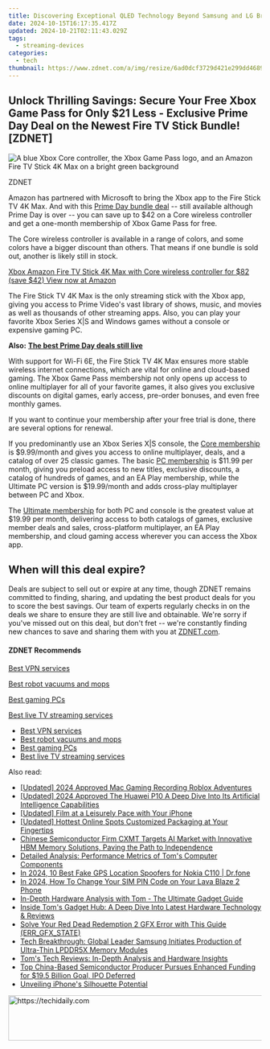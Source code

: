 ```yaml
---
title: Discovering Exceptional QLED Technology Beyond Samsung and LG Brands - Expert Insights
date: 2024-10-15T16:17:35.417Z
updated: 2024-10-21T02:11:43.029Z
tags:
  - streaming-devices
categories:
  - tech
thumbnail: https://www.zdnet.com/a/img/resize/6ad0dcf3729d421e299dd4689d354b4937a985f6/2024/01/10/8ed0b535-ae83-4ea6-b22d-a0c09c62feeb/dsc01329-2.jpg?width=278&height=156&fit=crop&auto=webp
---
```


## Unlock Thrilling Savings: Secure Your Free Xbox Game Pass for Only $21 Less - Exclusive Prime Day Deal on the Newest Fire TV Stick Bundle![ZDNET]

![A blue Xbox Core controller, the Xbox Game Pass logo, and an Amazon Fire TV Stick 4K Max on a bright green background](https://www.zdnet.com/a/img/resize/f6d91e3be39b0f56e005bed930f704f6e1ad4cb8/2024/07/17/c4d6416e-ff25-4a01-96e1-4c4a1bd62e34/fire-tv-stick-bundle.jpg?auto=webp&width=1280)

ZDNET

Amazon has partnered with Microsoft to bring the Xbox app to the Fire Stick TV 4K Max. And with this [Prime Day bundle deal](https://buy.geni.us/Proxy.ashx?TSID=368250&GR%5FURL=https%3A%2F%2Fwww.amazon.com%2FAmazon-Stick-Wireless-Controller-Bundle-Members%2Fdp%2FB0D89GSZ7N%3Fth%3D1%26tag%3Dzd-buy-button-20%26ascsubtag%3D%5F%5FCOM%5FCLICK%5FID%5F%5F%7Ccc4df19b-3f4b-4fcb-b007-367f321b4f0f%7Cdtp&dtb=1) \-- still available although Prime Day is over -- you can save up to $42 on a Core wireless controller and get a one-month membership of Xbox Game Pass for free. 

The Core wireless controller is available in a range of colors, and some colors have a bigger discount than others. That means if one bundle is sold out, another is likely still in stock.

[Xbox Amazon Fire TV Stick 4K Max with Core wireless controller for $82 (save $42) View now at Amazon](https://buy.geni.us/Proxy.ashx?TSID=368250&GR%5FURL=https%3A%2F%2Fwww.amazon.com%2FAmazon-Stick-Wireless-Controller-Bundle-Members%2Fdp%2FB0D89GSZ7N%3Fth%3D1%26tag%3Dzd-buy-button-20%26ascsubtag%3D%5F%5FCOM%5FCLICK%5FID%5F%5F%7Ccc4df19b-3f4b-4fcb-b007-367f321b4f0f%7Cdtp&dtb=1)

The Fire Stick TV 4K Max is the only streaming stick with the Xbox app, giving you access to Prime Video's vast library of shows, music, and movies as well as thousands of other streaming apps. Also, you can play your favorite Xbox Series X|S and Windows games without a console or expensive gaming PC. 

**Also:** [**The best Prime Day deals still live**](https://www.zdnet.com/article/best-amazon-prime-day-deals-live-2024-07-17/)

With support for Wi-Fi 6E, the Fire Stick TV 4K Max ensures more stable wireless internet connections, which are vital for online and cloud-based gaming. The Xbox Game Pass membership not only opens up access to online multiplayer for all of your favorite games, it also gives you exclusive discounts on digital games, early access, pre-order bonuses, and even free monthly games.

If you want to continue your membership after your free trial is done, there are several options for renewal. 

If you predominantly use an Xbox Series X|S console, the [Core membership](https://www.xbox.com/en-US/xbox-game-pass#join) is $9.99/month and gives you access to online multiplayer, deals, and a catalog of over 25 classic games. The basic [PC membership](https://www.xbox.com/en-US/xbox-game-pass#join) is $11.99 per month, giving you preload access to new titles, exclusive discounts, a catalog of hundreds of games, and an EA Play membership, while the Ultimate PC version is $19.99/month and adds cross-play multiplayer between PC and Xbox.

The [Ultimate membership](https://www.xbox.com/en-US/xbox-game-pass#join) for both PC and console is the greatest value at $19.99 per month, delivering access to both catalogs of games, exclusive member deals and sales, cross-platform multiplayer, an EA Play membership, and cloud gaming access wherever you can access the Xbox app.

## When will this deal expire?

Deals are subject to sell out or expire at any time, though ZDNET remains committed to finding, sharing, and updating the best product deals for you to score the best savings. Our team of experts regularly checks in on the deals we share to ensure they are still live and obtainable. We're sorry if you've missed out on this deal, but don't fret -- we're constantly finding new chances to save and sharing them with you at [ZDNET.com](https://www.zdnet.com/). 

#### **ZDNET** Recommends

[Best VPN services](https://www.zdnet.com/article/best-vpn/ "Best VPN services")

[Best robot vacuums and mops](https://www.zdnet.com/article/best-robot-vacuum-mop/ "Best robot vacuums and mops")

[Best gaming PCs](https://www.zdnet.com/article/best-gaming-pc/ "Best gaming PCs")

[Best live TV streaming services](https://www.zdnet.com/article/best-live-tv-streaming-service/ "Best live TV streaming services")

* [Best VPN services](https://www.zdnet.com/article/best-vpn/ "Best VPN services")
* [Best robot vacuums and mops](https://www.zdnet.com/article/best-robot-vacuum-mop/ "Best robot vacuums and mops")
* [Best gaming PCs](https://www.zdnet.com/article/best-gaming-pc/ "Best gaming PCs")
* [Best live TV streaming services](https://www.zdnet.com/article/best-live-tv-streaming-service/ "Best live TV streaming services")

<ins class="adsbygoogle"
     style="display:block"
     data-ad-format="autorelaxed"
     data-ad-client="ca-pub-7571918770474297"
     data-ad-slot="1223367746"></ins>

<ins class="adsbygoogle"
     style="display:block"
     data-ad-client="ca-pub-7571918770474297"
     data-ad-slot="8358498916"
     data-ad-format="auto"
     data-full-width-responsive="true"></ins>

<span class="atpl-alsoreadstyle">Also read:</span>
<div><ul>
<li><a href="https://screen-sharing-recording.techidaily.com/updated-2024-approved-mac-gaming-recording-roblox-adventures/"><u>[Updated] 2024 Approved Mac Gaming Recording Roblox Adventures</u></a></li>
<li><a href="https://fox-hovers.techidaily.com/updated-2024-approved-the-huawei-p10-a-deep-dive-into-its-artificial-intelligence-capabilities/"><u>[Updated] 2024 Approved The Huawei P10 A Deep Dive Into Its Artificial Intelligence Capabilities</u></a></li>
<li><a href="https://screen-sharing-recording.techidaily.com/updated-film-at-a-leisurely-pace-with-your-iphone/"><u>[Updated] Film at a Leisurely Pace with Your iPhone</u></a></li>
<li><a href="https://some-knowledge.techidaily.com/updated-hottest-online-spots-customized-packaging-at-your-fingertips/"><u>[Updated] Hottest Online Spots Customized Packaging at Your Fingertips</u></a></li>
<li><a href="https://hardware-reviews.techidaily.com/chinese-semiconductor-firm-cxmt-targets-ai-market-with-innovative-hbm-memory-solutions-paving-the-path-to-independence/"><u>Chinese Semiconductor Firm CXMT Targets AI Market with Innovative HBM Memory Solutions, Paving the Path to Independence</u></a></li>
<li><a href="https://hardware-reviews.techidaily.com/detailed-analysis-performance-metrics-of-toms-computer-components/"><u>Detailed Analysis: Performance Metrics of Tom's Computer Components</u></a></li>
<li><a href="https://change-location.techidaily.com/in-2024-10-best-fake-gps-location-spoofers-for-nokia-c110-drfone-by-drfone-virtual-android/"><u>In 2024, 10 Best Fake GPS Location Spoofers for Nokia C110 | Dr.fone</u></a></li>
<li><a href="https://sim-unlock.techidaily.com/in-2024-how-to-change-your-sim-pin-code-on-your-lava-blaze-2-phone-by-drfone-android/"><u>In 2024, How To Change Your SIM PIN Code on Your Lava Blaze 2 Phone</u></a></li>
<li><a href="https://hardware-reviews.techidaily.com/in-depth-hardware-analysis-with-tom-the-ultimate-gadget-guide/"><u>In-Depth Hardware Analysis with Tom - The Ultimate Gadget Guide</u></a></li>
<li><a href="https://hardware-reviews.techidaily.com/inside-toms-gadget-hub-a-deep-dive-into-latest-hardware-technology-and-reviews/"><u>Inside Tom's Gadget Hub: A Deep Dive Into Latest Hardware Technology & Reviews</u></a></li>
<li><a href="https://win-answers.techidaily.com/solve-your-red-dead-redemption-2-gfx-error-with-this-guide-errgfxstate/"><u>Solve Your Red Dead Redemption 2 GFX Error with This Guide (ERR_GFX_STATE)</u></a></li>
<li><a href="https://hardware-reviews.techidaily.com/tech-breakthrough-global-leader-samsung-initiates-production-of-ultra-thin-lpddr5x-memory-modules/"><u>Tech Breakthrough: Global Leader Samsung Initiates Production of Ultra-Thin LPDDR5X Memory Modules</u></a></li>
<li><a href="https://hardware-reviews.techidaily.com/toms-tech-reviews-in-depth-analysis-and-hardware-insights/"><u>Tom's Tech Reviews: In-Depth Analysis and Hardware Insights</u></a></li>
<li><a href="https://hardware-reviews.techidaily.com/top-china-based-semiconductor-producer-pursues-enhanced-funding-for-195-billion-goal-ipo-deferred/"><u>Top China-Based Semiconductor Producer Pursues Enhanced Funding for $19.5 Billion Goal, IPO Deferred</u></a></li>
<li><a href="https://fox-info.techidaily.com/unveiling-iphones-silhouette-potential/"><u>Unveiling iPhone's Silhouette Potential</u></a></li>
</ul></div>

<!-- affiliate ads begin -->
<a href="https://ephamedtechinc.pxf.io/c/5597632/2137219/26400" target="_top" id="2137219">
  <img src="//a.impactradius-go.com/display-ad/26400-2137219" border="0" alt="https://techidaily.com" width="728" height="90"/>
</a>
<img height="0" width="0" src="https://ephamedtechinc.pxf.io/i/5597632/2137219/26400" style="position:absolute;visibility:hidden;" border="0" />
<!-- affiliate ads end -->

